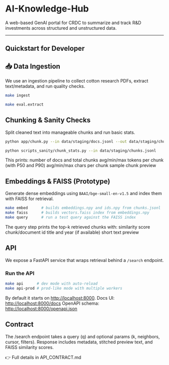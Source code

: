 # AI-Knowledge-Hub

A web-based GenAI portal for CRDC to summarize and track R&D investments across structured and unstructured data.

---

## Quickstart for Developer

## 📥 Data Ingestion

We use an ingestion pipeline to collect cotton research PDFs, extract text/metadata, and run quality checks.

```bash
make ingest

make eval.extract
```

## Chunking & Sanity Checks

Split cleaned text into manageable chunks and run basic stats.

```bash
python app/chunk.py --in data/staging/docs.jsonl --out data/staging/chunks.jsonl --max_tokens 512 --overlap 64

python scripts_sanity/chunk_stats.py --in data/staging/chunks.jsonl

```

This prints:
number of docs and total chunks
avg/min/max tokens per chunk (with P50 and P90)
avg/min/max chars per chunk
sample chunk preview

## Embeddings & FAISS (Prototype)

Generate dense embeddings using `BAAI/bge-small-en-v1.5` and index them with FAISS for retrieval.

```bash
make embed      # builds embeddings.npy and ids.npy from chunks.jsonl
make faiss      # builds vectors.faiss index from embeddings.npy
make query      # run a test query against the FAISS index
```

The query step prints the top-k retrieved chunks with:
similarity score
chunk/document id
title and year (if available)
short text preview

## API

We expose a FastAPI service that wraps retrieval behind a `/search` endpoint.

### Run the API

```bash
make api      # dev mode with auto-reload
make api-prod # prod-like mode with multiple workers
 ```

 By default it starts on <http://localhost:8000>.
Docs UI: <http://localhost:8000/docs>
OpenAPI schema: <http://localhost:8000/openapi.json>

## Contract

The /search endpoint takes a query (q) and optional params (k, neighbors, cursor, filters).
Response includes metadata, stitched preview text, and FAISS similarity scores.

👉 Full details in API_CONTRACT.md
